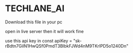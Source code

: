 # TECHLANE_AI

Download this file in your pc 

open in live server then it will work fine 

use this api key in const apiKey = "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" 
